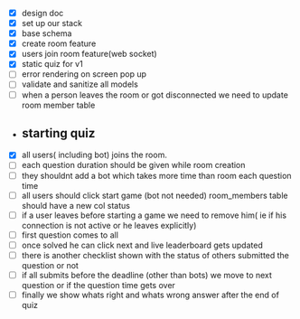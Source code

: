 - [x] design doc
- [x] set up our stack
- [x] base schema
- [x] create room feature
- [x] users join room feature(web socket)
- [x] static quiz for v1
- [ ] error rendering on screen pop up
- [ ] validate and sanitize all models
- [ ] when a person leaves the room or got disconnected we need to update room member table

- ## starting quiz 
- [x] all users( including bot) joins the room.
- [ ] each question duration should be given while room creation
- [ ] they shouldnt add a bot which takes more time than room each question time
- [ ] all users should click start game (bot not needed) room_members table should have a new col status
- [ ] if a user leaves before starting a game we need to remove him( ie if his connection is not active or he leaves explicitly)
- [ ] first question comes to all
- [ ] once solved he can click next and live leaderboard gets updated
- [ ] there is another checklist shown with the status of others submitted the question or not
- [ ] if all submits before the deadline (other than bots) we move to next question or if the question time gets over
- [ ] finally we show whats right and whats wrong answer after the end of quiz
